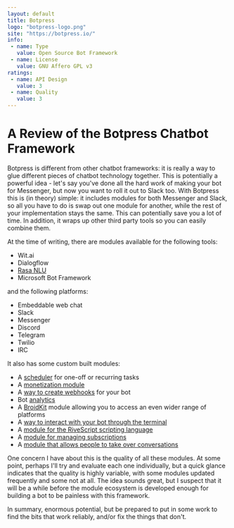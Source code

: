 ```yaml
---
layout: default
title: Botpress
logo: "botpress-logo.png"
site: "https://botpress.io/"
info:
 - name: Type
   value: Open Source Bot Framework
 - name: License
   value: GNU Affero GPL v3
ratings:
 - name: API Design
   value: 3
 - name: Quality
   value: 3
---
```


A Review of the Botpress Chatbot Framework
==========================================

Botpress is different from other chatbot frameworks: it is really a
way to glue different pieces of chatbot technology together. This is
potentially a powerful idea - let's say you've done all the hard work
of making your bot for Messenger, but now you want to roll it out to
Slack too. With Botpress this is (in theory) simple: it includes
modules for both Messenger and Slack, so all you have to do is swap
out one module for another, while the rest of your implementation
stays the same. This can potentially save you a lot of time. In
addition, it wraps up other third party tools so you can easily
combine them.

At the time of writing, there are modules available for the following
tools:

 - Wit.ai
 - Dialogflow
 - [Rasa NLU](https://github.com/RasaHQ/rasa_nlu)
 - Microsoft Bot Framework

and the following platforms:

 - Embeddable web chat
 - Slack
 - Messenger
 - Discord
 - Telegram
 - Twilio
 - IRC

It also has some custom built modules:

 - A [scheduler](https://www.npmjs.com/package/botpress-scheduler) for one-off or recurring tasks
 - A [monetization module](https://www.npmjs.com/package/botpress-monetize)
 - A [way to create webhooks](https://www.npmjs.com/package/botpress-webhook)
   for your bot
 - Bot [analytics](https://www.npmjs.com/package/botpress-analytics)
 - A [BroidKit](https://github.com/broidHQ/broid-kit) module allowing
   you to access an even wider range of platforms
 - A [way to interact with your bot through the terminal](https://www.npmjs.com/package/botpress-terminal)
 - A [module for the RiveScript scripting language](https://www.npmjs.com/package/botpress-rivescript)
 - A [module for managing subscriptions](https://www.npmjs.com/package/botpress-subscription)
 - A [module that allows people to take over conversations](https://www.npmjs.com/package/botpress-hitl)
 
One concern I have about this is the quality of all these modules. At
some point, perhaps I'll try and evaluate each one individually, but a
quick glance indicates that the quality is highly variable, with some
modules updated frequently and some not at all. The idea sounds great,
but I suspect that it will be a while before the module ecosystem is
developed enough for building a bot to be painless with this
framework.

In summary, enormous potential, but be prepared to put in some work to
find the bits that work reliably, and/or fix the things that don't.
